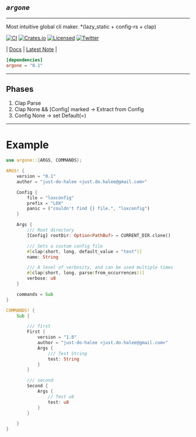 ## ***`argone`***

---

Most intuitive global cli maker. *(lazy_static + config-rs + clap)


[![CI][ci-badge]][ci-url]
[![Crates.io][crates-badge]][crates-url]
[![Licensed][license-badge]][license-url]
[![Twitter][twitter-badge]][twitter-url]

[ci-badge]: https://github.com/just-do-halee/argone/actions/workflows/rust.yml/badge.svg
[crates-badge]: https://img.shields.io/crates/v/argone.svg?labelColor=383636
[license-badge]: https://img.shields.io/crates/l/argone?labelColor=383636
[twitter-badge]: https://img.shields.io/twitter/follow/do_halee?style=flat&logo=twitter&color=4a4646&labelColor=333131&label=just-do-halee

[ci-url]: https://github.com/just-do-halee/argone/actions
[twitter-url]: https://twitter.com/do_halee
[crates-url]: https://crates.io/crates/argone
[license-url]: https://github.com/just-do-halee/argone
| [Docs](https://docs.rs/argone) | [Latest Note](https://github.com/just-do-halee/argone/blob/main/CHANGELOG.md) |

```toml
[dependencies]
argone = "0.1"
```

---

## Phases

1. Clap Parse
2. Clap None &\& [Config] marked -> Extract from Config
3. Config None -> set Default(=)

---

# Example

```rust
use argone::{ARGS, COMMANDS};

ARGS! {
    version = "0.1"
    author = "just-do-halee <just.do.halee@gmail.com>"

    Config {
        file = "loxconfig"
        prefix = "LOX"
        panic = ("couldn't find {} file.", "loxconfig")
    }

    Args {
        /// Root directory
        [Config] rootDir: Option<PathBuf> = CURRENT_DIR.clone()

        /// Sets a custom config file
        #[clap(short, long, default_value = "test")]
        name: String

        /// A level of verbosity, and can be used multiple times
        #[clap(short, long, parse(from_occurrences))]
        verbose: u8
    }

    commands = Sub
}

COMMANDS! {
    Sub {

        /// first
        First {
            version = "1.0"
            author = "just-do-halee <just.do.halee@gmail.com>"
            Args {
                /// Test String
                test: String
            }
        }

        /// second
        Second {
            Args {
                // Test u8
                test: u8
            }
        }

    }
}
```
